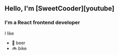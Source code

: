 ## Hello, I'm [SweetCooder][youtube]

### I'm a React frontend developer

I like
- :beer: beer
- :bike: bike